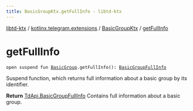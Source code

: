 ```yaml
---
title: BasicGroupKtx.getFullInfo - libtd-ktx
---
```


[libtd-ktx](../../index.html) / [kotlinx.telegram.extensions](../index.html) / [BasicGroupKtx](index.html) / [getFullInfo](./get-full-info.html)

# getFullInfo

`open suspend fun `[`BasicGroup`](https://tdlibx.github.io/td/docs/org/drinkless/td/libcore/telegram/TdApi/BasicGroup.html)`.getFullInfo(): `[`BasicGroupFullInfo`](https://tdlibx.github.io/td/docs/org/drinkless/td/libcore/telegram/TdApi/BasicGroupFullInfo.html)

Suspend function, which returns full information about a basic group by its identifier.

**Return**
[TdApi.BasicGroupFullInfo](https://tdlibx.github.io/td/docs/org/drinkless/td/libcore/telegram/TdApi/BasicGroupFullInfo.html) Contains full information about a basic group.

